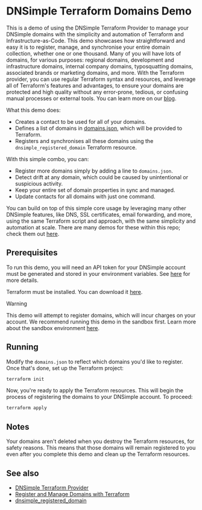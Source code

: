 # DNSimple Terraform Domains Demo

This is a demo of using the DNSimple Terraform Provider to manage your DNSimple domains with the simplicity and automation of Terraform and Infrastructure-as-Code. This demo showcases how straightforward and easy it is to register, manage, and synchronise your entire domain collection, whether one or one thousand. Many of you will have lots of domains, for various purposes: regional domains, development and infrastructure domains, internal company domains, typosquatting domains, associated brands or marketing domains, and more. With the Terraform provider, you can use regular Terraform syntax and resources, and leverage all of Terraform's features and advantages, to ensure your domains are protected and high quality without any error-prone, tedious, or confusing manual processes or external tools. You can learn more on our [blog](https://blog.dnsimple.com/2023/06/terraform-domain-registrations/).

What this demo does:

- Creates a contact to be used for all of your domains.
- Defines a list of domains in [domains.json](./domains.json), which will be provided to Terraform.
- Registers and synchronises all these domains using the `dnsimple_registered_domain` Terraform resource.

With this simple combo, you can:

- Register more domains simply by adding a line to `domains.json`.
- Detect drift at any domain, which could be caused by unintentional or suspicious activity.
- Keep your entire set of domain properties in sync and managed.
- Update contacts for all domains with just one command.

You can build on top of this simple core usage by leveraging many other DNSimple features, like DNS, SSL certificates, email forwarding, and more, using the same Terraform script and approach, with the same simplicity and automation at scale. There are many demos for these within this repo; check them out [here](../).

## Prerequisites

To run this demo, you will need an API token for your DNSimple account must be generated and stored in your environment variables. See [here](https://support.dnsimple.com/articles/api-access-token/) for more details.

Terraform must be installed. You can download it [here](https://developer.hashicorp.com/terraform/downloads).

> [!WARNING]
> This demo will attempt to register domains, which will incur charges on your account. We recommend running this demo in the sandbox first. Learn more about the sandbox environment [here](https://developer.dnsimple.com/sandbox/).

## Running

Modify the `domains.json` to reflect which domains you'd like to register. Once that's done, set up the Terraform project:

```bash
terraform init
```

Now, you're ready to apply the Terraform resources. This will begin the process of registering the domains to your DNSimple account. To proceed:

```bash
terraform apply
```

## Notes

Your domains aren't deleted when you destroy the Terraform resources, for safety reasons. This means that those domains will remain registered to you even after you complete this demo and clean up the Terraform resources.

## See also


- [DNSimple Terraform Provider](https://support.dnsimple.com/articles/terraform-provider/)
- [Register and Manage Domains with Terraform](https://blog.dnsimple.com/2023/06/terraform-domain-registrations/)
- [dnsimple_registered_domain](https://registry.terraform.io/providers/dnsimple/dnsimple/latest/docs/resources/registered_domain)
